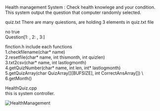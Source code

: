 Health management System : Check health knowlege and your condition. \
This system output the question that computer randomly selected.

quiz.txt
There are many quiestions, are holding 3 elements in quiz.txt file

no true \
Question[1: , 2: , 3:]

finction.h
include each functions \
1.checkfilename(char* name) \
2.resetfile(char* name, int thismonth, int quizlen) \
3.txt2csv(char* name, int lastlogmonth) \
4.getQuizNumber(char* name, int len, int* lastlogmonth) \
5.getQuizArray(char QuizArray[][BUFSIZE], int CorrectAnsArray[]) \ 
6.getMonth()


HealthQuiz.cpp \
this is system controller.

![HealthManagement](https://user-images.githubusercontent.com/75316867/107142349-b42cfc00-6971-11eb-85e8-598f1fb2fadf.png)

